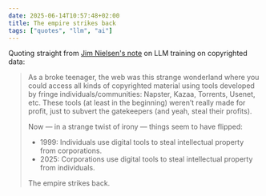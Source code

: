 ```yaml
---
date: 2025-06-14T10:57:48+02:00
title: The empire strikes back
tags: ["quotes", "llm", "ai"]
---
```

Quoting straight from [Jim Nielsen's note](https://notes.jim-nielsen.com/#2025-06-13T0927) on LLM training on copyrighted data:

> As a broke teenager, the web was this strange wonderland where you could access all kinds of copyrighted material using tools developed by fringe individuals/communities: Napster, Kazaa, Torrents, Usenet, etc. These tools (at least in the beginning) weren’t really made for profit, just to subvert the gatekeepers (and yeah, steal their profits).
> 
> Now — in a strange twist of irony — things seem to have flipped:
> - 1999: Individuals use digital tools to steal intellectual property from corporations.
> - 2025: Corporations use digital tools to steal intellectual property from individuals.
> 
> The empire strikes back.